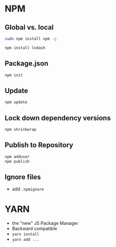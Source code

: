 # NPM

## Global vs. local

```bash
sudo npm install npm -g
```

```bash
npm install lodash
```

## Package.json

```bash
npm init
```

## Update

```bash
npm update
```

## Lock down dependency versions

```bash
npm shrinkwrap
```

## Publish to Repository

```bash
npm adduser
npm publish
```

## Ignore files

* add `.npmignore`

# YARN

* the "new" JS Package Manager
* Backward compatible
* `yarn install`
* `yarn add ...`
